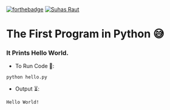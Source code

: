 [![forthebadge](https://forthebadge.com/images/badges/made-with-python.svg)](https://forthebadge.com)
[![Suhas Raut](https://img.shields.io/badge/Made%20By-Suhas%20Raut-%2300C0A3?style=for-the-badge&logo=github&logoColor=00C0A3)](https://github.com/Suhas-Raut)

# The First Program in Python 😅
### It Prints Hello World.

- To Run Code 🔽:
```
python hello.py
```

- Output ⏳: 
```
Hello World! 
```

